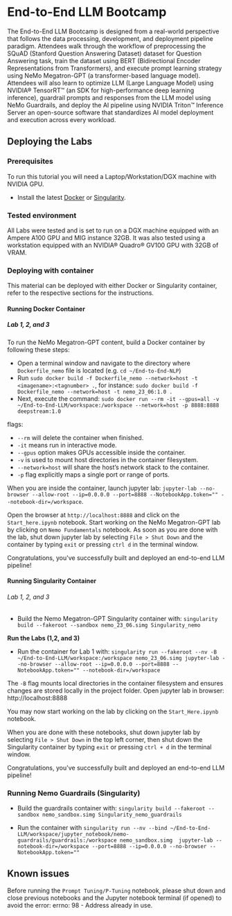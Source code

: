 # End-to-End LLM Bootcamp

The End-to-End LLM Bootcamp is designed from a real-world perspective that follows the data processing, development, and deployment pipeline paradigm. Attendees walk through the workflow of preprocessing the SQuAD (Stanford Question Answering Dataset) dataset for Question Answering task, train the dataset using BERT (Bidirectional Encoder Representations from Transformers), and execute prompt learning strategy using NeMo Megatron-GPT (a transformer-based language model). Attendees will also learn to optimize LLM (Large Language Model) using NVIDIA® TensorRT™ (an SDK for high-performance deep learning inference), guardrail prompts and responses from the LLM model using NeMo Guardrails, and deploy the AI pipeline using NVIDIA Triton™ Inference Server an open-source software that standardizes AI model deployment and execution across every workload.


## Deploying the Labs

### Prerequisites

To run this tutorial you will need a Laptop/Workstation/DGX machine with NVIDIA GPU.

- Install the latest [Docker](https://docs.docker.com/engine/install/) or [Singularity](https://sylabs.io/docs/).


### Tested environment

All Labs were tested and is set to run on a DGX machine equipped with an Ampere A100 GPU and MIG instance 32GB. It was also tested using a workstation equipped with an NVIDIA® Quadro® GV100 GPU with 32GB of VRAM. 


### Deploying with container

This material can be deployed with either Docker or Singularity container, refer to the respective sections for the instructions.

#### Running Docker Container

##### Lab 1, 2, and 3 


To run the NeMo Megatron-GPT content, build a Docker container by following these steps:  

- Open a terminal window and navigate to the directory where `Dockerfile_nemo` file is located (e.g. `cd ~/End-to-End-NLP`)
- Run `sudo docker build -f Dockerfile_nemo --network=host -t <imagename>:<tagnumber> .`, for instance: `sudo docker build -f Dockerfile_nemo --network=host -t nemo_23_06:1.0 .`
- Next, execute the command: `sudo docker run --rm -it --gpus=all -v ~/End-to-End-LLM/workspace:/workspace --network=host -p 8888:8888 deepstream:1.0`

flags:
- `--rm` will delete the container when finished.
- `-it` means run in interactive mode.
- `--gpus` option makes GPUs accessible inside the container.
- `-v` is used to mount host directories in the container filesystem.
- `--network=host` will share the host’s network stack to the container.
- `-p` flag explicitly maps a single port or range of ports.

When you are inside the container, launch jupyter lab: 
`jupyter-lab --no-browser --allow-root --ip=0.0.0.0 --port=8888 --NotebookApp.token="" --notebook-dir=/workspace`. 

Open the browser at `http://localhost:8888` and click on the `Start_here.ipynb` notebook. Start working on the NeMo Megatron-GPT lab by clicking on `Nemo Fundamentals` notebook.
As soon as you are done with the lab, shut down jupyter lab by selecting `File > Shut Down` and the container by typing `exit` or pressing `ctrl d` in the terminal window.

Congratulations, you've successfully built and deployed an end-to-end LLM pipeline!


#### Running Singularity Container

###### Lab 1, 2, and 3

- Build the Nemo Megatron-GPT Singularity container with: `singularity build --fakeroot --sandbox nemo_23_06.simg Singularity_nemo`


**Run the Labs (1,2, and 3)**

- Run the container for Lab 1 with: `singularity run --fakeroot --nv -B ~/End-to-End-LLM/workspace:/workspace nemo_23_06.simg jupyter-lab --no-browser --allow-root --ip=0.0.0.0 --port=8888 --NotebookApp.token="" --notebook-dir=/workspace`


The `-B` flag mounts local directories in the container filesystem and ensures changes are stored locally in the project folder. Open jupyter lab in browser: http://localhost:8888

You may now start working on the lab by clicking on the `Start_Here.ipynb` notebook.

When you are done with these notebooks, shut down jupyter lab by selecting `File > Shut Down` in the top left corner, then shut down the Singularity container by typing `exit` or pressing `ctrl + d` in the terminal window.


Congratulations, you've successfully built and deployed an end-to-end LLM pipeline!


### Running Nemo Guardrails (Singularity)  

- Build the guardrails container with: `singularity build --fakeroot --sandbox nemo_sandbox.simg Singularity_nemo_guardrails`

- Run the container with `singularity run --nv --bind ~/End-to-End-LLM/workspace/jupyter_notebook/nemo-guardrails/guardrails:/workspace nemo_sandbox.simg  jupyter-lab --notebook-dir=/workspace --port=8888 --ip=0.0.0.0 --no-browser --NotebookApp.token=""`

## Known issues

Before running the `Prompt Tuning/P-Tuning` notebook, please shut down and close previous notebooks and the Jupyter notebook terminal (if opened) to avoid the error: errno: 98 - Address already in use.